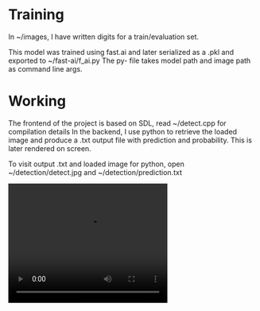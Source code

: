 # Training
In ~/images, I have written digits for a train/evaluation set.

This model was trained using fast.ai and later serialized as a .pkl and exported to ~/fast-ai/f_ai.py
The py- file takes model path and image path as command line args.

# Working
The frontend of the project is based on SDL, read ~/detect.cpp for compilation details
In the backend, I use python to retrieve the loaded image and produce a .txt output file with prediction and probability. 
This is later rendered on screen.

To visit output .txt and loaded image for python, open ~/detection/detect.jpg and ~/detection/prediction.txt

<video width="320" height="240" controls>
  <source src="https://github.com/username/repository/raw/main/path/to/video.mp4" type="video/mp4">
  Your browser does not support the video tag.
</video>
